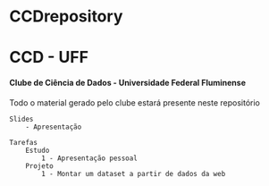 # CCDrepository

# CCD - UFF
#### Clube de Ciência de Dados - Universidade Federal Fluminense

Todo o material gerado pelo clube estará presente neste repositório
    
    Slides
        - Apresentação

    Tarefas
        Estudo
            1 - Apresentação pessoal
        Projeto
            1 - Montar um dataset a partir de dados da web
